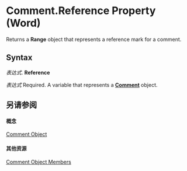 
# Comment.Reference Property (Word)

Returns a  **Range** object that represents a reference mark for a comment.


## Syntax

 _表达式_. **Reference**

 _表达式_ Required. A variable that represents a **[Comment](0a2841f3-ca3c-8186-afab-f634ebd97d4c.md)** object.


## 另请参阅


#### 概念


[Comment Object](0a2841f3-ca3c-8186-afab-f634ebd97d4c.md)
#### 其他资源


[Comment Object Members](http://msdn.microsoft.com/library/1f1dbb3e-d0ae-9eb7-108a-697a10533e2b%28Office.15%29.aspx)